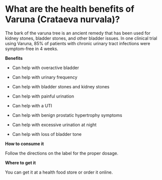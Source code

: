 # What are the health benefits of Varuna (Crataeva nurvala)?

The bark of the varuna tree is an ancient remedy that has been used for kidney stones, bladder stones, and other bladder issues. In one clinical trial using Varuna, 85% of patients with chronic urinary tract infections were symptom-free in 4 weeks.

**Benefits**

- Can help with overactive bladder

- Can help with urinary frequency

- Can help with bladder stones and kidney stones

- Can help with painful urination

- Can help with a UTI

- Can help with benign prostatic hypertrophy symptoms

- Can help with excessive urination at night

- Can help with loss of bladder tone

**How to consume it**

Follow the directions on the label for the proper dosage.

**Where to get it**

You can get it at a health food store or order it online.